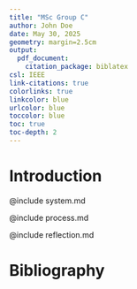 ```yaml
---
title: "MSc Group C"
author: John Doe
date: May 30, 2025
geometry: margin=2.5cm
output:
  pdf_document:
    citation_package: biblatex
csl: IEEE
link-citations: true
colorlinks: true
linkcolor: blue
urlcolor: blue
toccolor: blue
toc: true
toc-depth: 2
---
```


# Introduction

@include system.md

@include process.md

@include reflection.md


# Bibliography